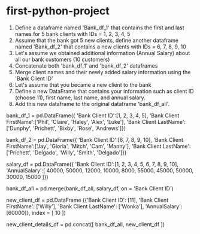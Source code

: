 # first-python-project
1. Define a dataframe named 'Bank_df_1' that contains the first and last names for 5 bank clients with IDs = 1, 2, 3, 4, 5
2. Assume that the bank got 5 new clients, define another dataframe named 'Bank_df_2' that contains a new clients with IDs = 6, 7, 8, 9, 10
3. Let's assume we obtained additional information (Annual Salary) about all our bank customers (10 customers)
4. Concatenate both 'bank_df_1' and 'bank_df_2' dataframes
5. Merge client names and their newly added salary information using the 'Bank Client ID'
6. Let's assume that you became a new client to the bank
7. Define a new DataFrame that contains your information such as client ID (choose 11), first name, last name, and annual salary.
8. Add this new dataframe to the original dataframe 'bank_df_all'.




bank_df_1 = pd.DataFrame({ 'Bank Client ID':[1, 2, 3, 4, 5],
                        'Bank Client FirstName':['Phil', 'Claire', 'Haley', 'Alex', 'Luke'],
                        'Bank Client LastName': ['Dunphy', 'Prichett', 'Bixby', 'Rose', 'Andrews']})
                         


bank_df_2 = pd.DataFrame({ 'Bank Client ID':[6, 7, 8, 9, 10],
                        'Bank Client FirstName':['Jay', 'Gloria', 'Mitch', 'Cam', 'Manny'],
                        'Bank Client LastName': ['Prichett', 'Delgado', 'Willy', 'Smith', 'Delgado']})
                         


salary_df = pd.DataFrame({ 'Bank Client ID':[1, 2, 3, 4, 5, 6, 7, 8, 9, 10],
                            'AnnualSalary':[ 40000, 50000, 12000, 10000, 8000, 55000, 45000, 50000, 30000, 15000 ]})                  


bank_df_all = pd.merge(bank_df_all, salary_df, on = 'Bank Client ID')


new_client_df = pd.DataFrame ({'Bank Client ID': [11],
             'Bank Client FirstName': ['Willy'],
             'Bank Client LastName': ['Wonka'],
            'AnnualSalary': [60000]},
                              index = [ 10 ])


new_client_details_df = pd.concat([ bank_df_all, new_client_df ])


